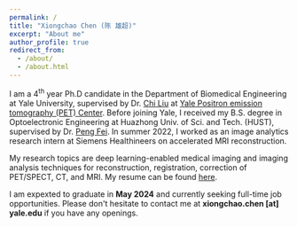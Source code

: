 ```yaml
---
permalink: /
title: "Xiongchao Chen (陈 雄超)"
excerpt: "About me"
author_profile: true
redirect_from: 
  - /about/
  - /about.html
---
```


I am a 4<sup>th</sup> year Ph.D candidate in the Department of Biomedical Engineering at Yale University, supervised by Dr. [Chi Liu](https://medicine.yale.edu/profile/chi_liu/) at [Yale Positron emission tomography (PET) Center](https://medicine.yale.edu/pet/). Before joining Yale, I received my B.S. degree in Optoelectronic Engineering at Huazhong Univ. of Sci. and Tech. (HUST), supervised by Dr. [Peng Fei](https://scholar.google.com/citations?user=gZ-U8XEAAAAJ&hl=en). In summer 2022, I worked as an image analytics research intern at Siemens Healthineers on accelerated MRI reconstruction. 

My research topics are deep learning-enabled medical imaging and imaging analysis techniques for reconstruction, registration, correction of PET/SPECT, CT, and MRI. My resume can be found [here](https://xiongchaochen.github.io/cv/).

I am expexted to graduate in **May 2024** and currently seeking full-time job opportunities. Please don't hesitate to contact me at **xiongchao.chen [at] yale.edu** if you have any openings. 
